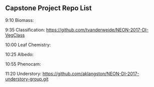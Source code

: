 ## Capstone Project Repo List

9:10 Biomass:

9:35 Classification: https://github.com/tvanderweide/NEON-2017-DI-VegClass

10:00 Leaf Chemistry:

10:25 Albedo:

10:55 Phenocam:

11:20 Understory: https://github.com/aklangston/NEON-DI-2017-understory-group.git
